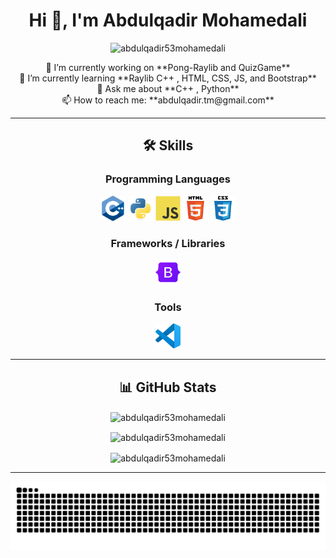 <!-- Introduction Section -->
<h1 align="center">Hi 👋, I'm Abdulqadir Mohamedali</h1>
<p align="center"> 
  <img src="https://komarev.com/ghpvc/?username=abdulqadir53mohamedali&label=Profile%20views&color=0e75b6&style=flat" alt="abdulqadir53mohamedali" />
</p>

<p align="center">
🔭 I’m currently working on **Pong-Raylib and QuizGame** <br>
🌱 I’m currently learning **Raylib C++ , HTML, CSS, JS, and Bootstrap** <br>
💬 Ask me about **C++ , Python** <br>
📫 How to reach me: **abdulqadir.tm@gmail.com**
</p>

---

<!-- Skills Section -->
<h2 align="center">🛠 Skills</h2>

<!-- Programming Languages -->
<h3 align="center">Programming Languages</h3>
<p align="center">
  <!-- Example icons, you can add more by following this format -->
  <img src="https://raw.githubusercontent.com/devicons/devicon/master/icons/cplusplus/cplusplus-original.svg" alt="C++" width="40" height="40"/>
  <img src="https://raw.githubusercontent.com/devicons/devicon/master/icons/python/python-original.svg" alt="Python" width="40" height="40"/>
  <img src="https://raw.githubusercontent.com/devicons/devicon/master/icons/javascript/javascript-original.svg" alt="JavaScript" width="40" height="40"/>
  <img src="https://raw.githubusercontent.com/devicons/devicon/master/icons/html5/html5-original-wordmark.svg" alt="HTML" width="40" height="40"/>
  <img src="https://raw.githubusercontent.com/devicons/devicon/master/icons/css3/css3-original-wordmark.svg" alt="CSS" width="40" height="40"/>
</p>

<!-- Frameworks and Libraries -->
<h3 align="center">Frameworks / Libraries</h3>
<p align="center">
  <img src="https://raw.githubusercontent.com/devicons/devicon/master/icons/bootstrap/bootstrap-original.svg" alt="Bootstrap" width="40" height="40"/>
  <!-- Add more frameworks or libraries here -->
</p>

<!-- Tools -->
<h3 align="center">Tools</h3>
<p align="center">
  <img src="https://raw.githubusercontent.com/devicons/devicon/master/icons/vscode/vscode-original.svg" alt="VS Code" width="40" height="40"/>
  <!-- Add more tools here -->
</p>

---

<!-- Statistics Section -->
<h2 align="center">📊 GitHub Stats</h2>
<p align="center">
  <img align="center" src="https://github-readme-stats.vercel.app/api/top-langs?username=abdulqadir53mohamedali&show_icons=true&locale=en&layout=compact" alt="abdulqadir53mohamedali" />
</p>
<p align="center">
  <img align="center" src="https://github-readme-stats.vercel.app/api?username=abdulqadir53mohamedali&show_icons=true&locale=en" alt="abdulqadir53mohamedali" />
</p>
<p align="center">
  <img align="center" src="https://github-readme-streak-stats.herokuapp.com/?user=abdulqadir53mohamedali&" alt="abdulqadir53mohamedali" />
</p>

---

<!-- Contribution Snake -->
<p align="center">
  <img alt="snake eating my contributions" src="https://github.com/Abdulqadir53Mohamedali/Abdulqadir53Mohamedali/blob/output/github-contribution-grid-snake-dark.svg" />
</p>
